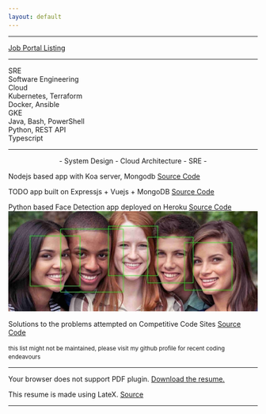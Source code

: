 ```yaml
---
layout: default
---
```


* * *

<a class="btn btn-primary" href="/careerpages" role="button">Job Portal Listing</a>


* * *

<div class="container">
  <div class="row">
    <div class="col">
      SRE
    </div>
    <div class="col">
      Software Engineering
    </div>
    <div class="col">
      Cloud
    </div>
  </div>
  <div class="row">
    <div class="col">
      Kubernetes, Terraform
    </div>
    <div class="col">
      Docker, Ansible
    </div>
    <div class="col">
      GKE
    </div>
  </div>
  <div class="row">
    <div class="col">
      Java, Bash, PowerShell
    </div>
    <div class="col">
      Python, REST API
    </div>
    <div class="col">
      Typescript
    </div>
  </div>
</div>

* * *
<center> - System Design - Cloud Architecture - SRE - </center>





Nodejs based app with Koa server, Mongodb
[Source Code](https://github.com/rahbal/koa-web-app)


TODO app built on Expressjs + Vuejs + MongoDB 
[Source Code](https://github.com/rahbal/VueMonExpress)


Python based Face Detection app deployed on Heroku
[Source Code](https://github.com/rahbal/opencv-act)
![face-detect](img/1.jpg)  
 
 
[//]: Comment

Solutions to the problems attempted on Competitive Code Sites
[Source Code](https://github.com/rahbal/programming-situations)  

<small>this list might not be maintained, please visit my github profile for recent coding endeavours</small>


* * *


<object data="https://www.overleaf.com/download/project/5f54e12e29a97e00016ebded/build/17fbfdfd699-b88272d7236d2585/output/output.pdf?compileGroup=standard&popupDownload=true" type="application/pdf" width="100%" height="800px">
  <p>
    Your browser does not support PDF plugin.
    <a href="https://www.overleaf.com/download/project/5f54e12e29a97e00016ebded/build/17fbfdfd699-b88272d7236d2585/output/output.pdf?compileGroup=standard&popupDownload=true" download>Download the resume.</a>
  </p>
</object>

This resume is made using LateX. [Source](https://www.overleaf.com/read/hdvpwxrsvmgs)

* * *





